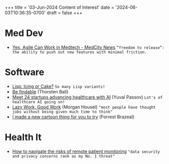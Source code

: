 +++
title = '03-Jun-2024 Content of Interest'
date = '2024-06-03T10:36:35-0700'
draft = false
+++


# Med Dev

-   [Yes, Agile Can Work in Medtech - MedCity News](https://www.google.com/url?rct=j&sa=t&url=https://medcitynews.com/2024/05/yes-agile-can-work-in-medtech/&ct=ga&cd=CAIyGjdmYTYyZTUxM2FiM2QxMmY6Y29tOmVuOlVT&usg=AOvVaw1qT12ZftGwa7_u0klgkM_u)
    `“freedom to release”: the ability to push out new features with minimal friction.`


# Software

-   [Lisp: Icing or Cake?](https://dthompson.us/posts/lisp-icing-or-cake.html)
    `So many Lisp variants!`
-   [Be findable](https://registerspill.thorstenball.com/p/be-findable) (Thorsten Ball)
-   [Meet 24 startups advancing healthcare with AI](https://blog.google/outreach-initiatives/entrepreneurs/ai-for-health/) (Yuval Passov) `Lot's of healthcare AI going on!`
-   [Lazy Work, Good Work](https://collabfund.com/blog/lazy-work-good-work/) (Morgan Housel) `"most people have thought jobs without being given much time to think"`
-   [I made a new cartoon thing for you to try](https://newsletter.goodtechthings.com/p/i-made-a-new-cartoon-thing-for-you) (Forrest Brazeal)


# Health It

-   [How to navigate the risks of remote patient monitoring](https://www.healthcareitnews.com/news/how-navigate-risks-remote-patient-monitoring)
    `"data security and privacy concerns rank as my No. 1 threat"`

